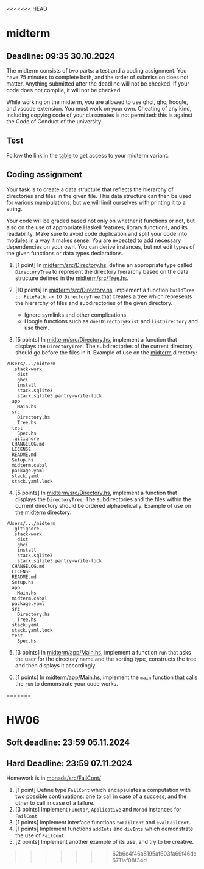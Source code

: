 <<<<<<< HEAD
# midterm

## Deadline: 09:35 30.10.2024

The midterm consists of two parts: a test and a coding assignment. You have 75 minutes to complete both, and the order of submission does not matter. Anything submitted after the deadline will not be checked. If your code does not compile, it will not be checked. 

While working on the midterm, you are allowed to use ghci, ghc, hoogle, and vscode extension. You must work on your own. Cheating of any kind, including copying code of your classmates is not permitted: this is against the Code of Conduct of the university.

## Test

Follow the link in the [table](https://docs.google.com/spreadsheets/d/1B1rBfjwMu3NL8Ssa6BptbRfpvG7mRZUlvfs9NTQyeEc/edit?usp=sharing) to get access to your midterm variant. 

## Coding assignment

Your task is to create a data structure that reflects the hierarchy of directories and files in the given file. This data structure can then be used for various manipulations, but we will limit ourselves with printing it to a string. 

Your code will be graded based not only on whether it functions or not, but also on the use of appropriate Haskell features, library functions, and its readability. Make sure to avoid code duplication and split your code into modules in a way it makes sense. You are expected to add necessary dependencies on your own. You can derive instances, but not edit types of the given functions or data types declarations. 

1. [1 point] In [midterm/src/Directory.hs](midterm/src/Directory.hs), define an appropriate type called `DirectoryTree` to represent the directory hierarchy based on the data structure defined in the [midterm/src/Tree.hs](midterm/src/Tree.hs).

2. [10 points] In [midterm/src/Directory.hs](midterm/src/Directory.hs), implement a function `buildTree :: FilePath -> IO DirectoryTree` that creates a tree which represents the hierarchy of files and subdirectories of the given directory.
  
   * Ignore symlinks and other complications. 
   * Hoogle functions such as `doesDirectoryExist` and `listDirectory` and use them.

3. [5 points] In [midterm/src/Directory.hs](midterm/src/Directory.hs), implement a function that displays the `DirectoryTree`. The subdirectories of the current directory should go before the files in it. Example of use on the [midterm](midterm) directory: 

```
/Users/.../midterm
  .stack-work
    dist
    ghci
    install
    stack.sqlite3
    stack.sqlite3.pantry-write-lock
  app
    Main.hs
  src
    Directory.hs
    Tree.hs
  test
    Spec.hs
  .gitignore
  CHANGELOG.md
  LICENSE
  README.md
  Setup.hs
  midterm.cabal
  package.yaml
  stack.yaml
  stack.yaml.lock
```

4. [5 points] In [midterm/src/Directory.hs](midterm/src/Directory.hs), implement a function that displays the `DirectoryTree`. The subdirectories and the files within the current directory should be ordered alphabetically.  Example of use on the [midterm](midterm) directory: 

```
/Users/.../midterm
  .gitignore
  .stack-work
    dist
    ghci
    install
    stack.sqlite3
    stack.sqlite3.pantry-write-lock
  CHANGELOG.md
  LICENSE
  README.md
  Setup.hs
  app
    Main.hs
  midterm.cabal
  package.yaml
  src
    Directory.hs
    Tree.hs
  stack.yaml
  stack.yaml.lock
  test
    Spec.hs
```

5. [3 points] In [midterm/app/Main.hs](midterm/app/Main.hs), implement a function `run` that asks the user for the directory name and the sorting type, constructs the tree and then displays it accordingly.

6. [1 points] In [midterm/app/Main.hs](midterm/app/Main.hs), implement the `main` function that calls the `run` to demonstrate your code works. 
 
=======
# HW06
## Soft deadline: 23:59 05.11.2024
## Hard Deadline: 23:59 07.11.2024

Homework is in [monads/src/FailCont/](monads/src/FailCont/)

1. [1 point] Define type `FailCont` which encapsulates a computation with two possible continuations: one to call in case of a success, and the other to call in case of a failure. 
2. [3 points] Implement `Functor`, `Applicative` and `Monad` instances for `FailCont`.
3. [1 points] Implement interface functions `toFailCont` and `evalFailCont`. 
4. [1 points] Implement functions `addInts` and `divInts` which demonstrate the use of `FailCont`. 
5. [2 points] Implement another example of its use, and try to be creative. 

>>>>>>> 62b6c4f46a8195af603fa69f46dc6711af08f34d

